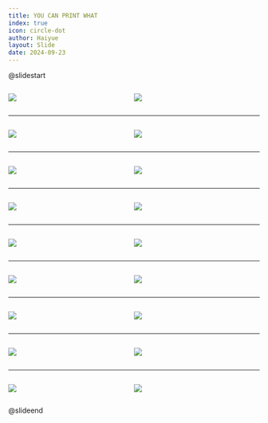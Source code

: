 ```yaml
---
title: YOU CAN PRINT WHAT
index: true
icon: circle-dot
author: Haiyue
layout: Slide
date: 2024-09-23
---
```

 
@slidestart

<div style="display:flex">
<div style="flex:1">

![](/reading/english/Level-Z/YOU%20CAN%20PRINT%20WHAT/001.webp)
</div>
<div style="flex:1">

![](/reading/english/Level-Z/YOU%20CAN%20PRINT%20WHAT/002.webp)
</div>
</div>

---

<div style="display:flex">
<div style="flex:1">

![](/reading/english/Level-Z/YOU%20CAN%20PRINT%20WHAT/003.webp)
</div>
<div style="flex:1">

![](/reading/english/Level-Z/YOU%20CAN%20PRINT%20WHAT/004.webp)
</div>
</div>

---

<div style="display:flex">
<div style="flex:1">

![](/reading/english/Level-Z/YOU%20CAN%20PRINT%20WHAT/005.webp)
</div>
<div style="flex:1">

![](/reading/english/Level-Z/YOU%20CAN%20PRINT%20WHAT/006.webp)
</div>
</div>

---

<div style="display:flex">
<div style="flex:1">

![](/reading/english/Level-Z/YOU%20CAN%20PRINT%20WHAT/007.webp)
</div>
<div style="flex:1">

![](/reading/english/Level-Z/YOU%20CAN%20PRINT%20WHAT/008.webp)
</div>
</div>

---

<div style="display:flex">
<div style="flex:1">

![](/reading/english/Level-Z/YOU%20CAN%20PRINT%20WHAT/009.webp)
</div>
<div style="flex:1">

![](/reading/english/Level-Z/YOU%20CAN%20PRINT%20WHAT/010.webp)
</div>
</div>

---

<div style="display:flex">
<div style="flex:1">

![](/reading/english/Level-Z/YOU%20CAN%20PRINT%20WHAT/011.webp)
</div>
<div style="flex:1">

![](/reading/english/Level-Z/YOU%20CAN%20PRINT%20WHAT/012.webp)
</div>
</div>

---

<div style="display:flex">
<div style="flex:1">

![](/reading/english/Level-Z/YOU%20CAN%20PRINT%20WHAT/013.webp)
</div>
<div style="flex:1">

![](/reading/english/Level-Z/YOU%20CAN%20PRINT%20WHAT/014.webp)
</div>
</div>

---

<div style="display:flex">
<div style="flex:1">

![](/reading/english/Level-Z/YOU%20CAN%20PRINT%20WHAT/015.webp)
</div>
<div style="flex:1">

![](/reading/english/Level-Z/YOU%20CAN%20PRINT%20WHAT/016.webp)
</div>
</div>

---

<div style="display:flex">
<div style="flex:1">

![](/reading/english/Level-Z/YOU%20CAN%20PRINT%20WHAT/017.webp)
</div>
<div style="flex:1">

![](/reading/english/Level-Z/YOU%20CAN%20PRINT%20WHAT/018.webp)
</div>
</div>

@slideend
